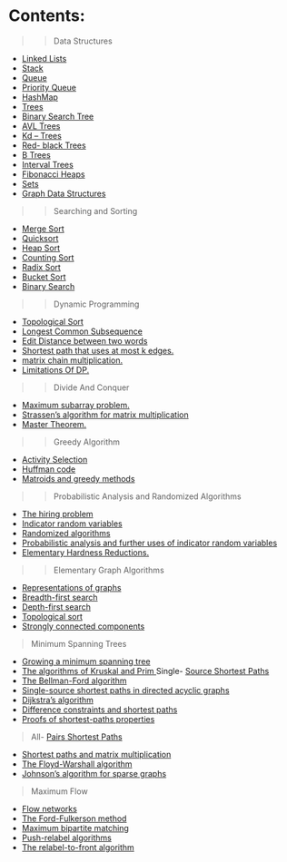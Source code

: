 # Contents:

	
>>	Data Structures

- <a href="https://github.com/RishabhSri14/Cheatsheet">	Linked Lists</a>
- <a href="https://github.com/RishabhSri14/Cheatsheet">	Stack</a>
- <a href="https://github.com/RishabhSri14/Cheatsheet">	Queue</a>
- <a href="https://github.com/RishabhSri14/Cheatsheet">	Priority Queue</a>
- <a href="https://github.com/RishabhSri14/Cheatsheet">	HashMap</a>
- <a href="https://github.com/RishabhSri14/Cheatsheet">	Trees</a>
- <a href="https://github.com/RishabhSri14/Cheatsheet">	Binary Search Tree</a>
- <a href="https://github.com/RishabhSri14/Cheatsheet">	AVL Trees</a>
- <a href="https://github.com/RishabhSri14/Cheatsheet">	Kd – Trees</a>
- <a href="https://github.com/RishabhSri14/Cheatsheet">	Red- black Trees</a>
- <a href="https://github.com/RishabhSri14/Cheatsheet">	B Trees</a>
- <a href="https://github.com/RishabhSri14/Cheatsheet">	Interval Trees</a>
- <a href="https://github.com/RishabhSri14/Cheatsheet">	Fibonacci Heaps</a>
- <a href="https://github.com/RishabhSri14/Cheatsheet">	Sets</a>
- <a href="https://github.com/RishabhSri14/Cheatsheet">	Graph Data Structures</a>

>>	Searching and Sorting

- <a href="https://github.com/RishabhSri14/Cheatsheet">	Merge Sort</a>
- <a href="https://github.com/RishabhSri14/Cheatsheet">	Quicksort</a>
- <a href="https://github.com/RishabhSri14/Cheatsheet">	Heap Sort</a>
- <a href="https://github.com/RishabhSri14/Cheatsheet">	Counting Sort</a>
- <a href="https://github.com/RishabhSri14/Cheatsheet">	Radix Sort</a>
- <a href="https://github.com/RishabhSri14/Cheatsheet">	Bucket Sort</a>
- <a href="https://github.com/RishabhSri14/Cheatsheet">	Binary Search</a>

>>	Dynamic Programming

- <a href="https://github.com/RishabhSri14/Cheatsheet">	Topological Sort</a>
- <a href="https://github.com/RishabhSri14/Cheatsheet">	Longest Common Subsequence</a>
- <a href="https://github.com/RishabhSri14/Cheatsheet">	Edit Distance between two words</a>
- <a href="https://github.com/RishabhSri14/Cheatsheet">	Shortest path that uses at most k edges.</a>
- <a href="https://github.com/RishabhSri14/Cheatsheet">	matrix chain multiplication.</a>
- <a href="https://github.com/RishabhSri14/Cheatsheet">	Limitations Of DP.</a>

>>	Divide And Conquer

- <a href="https://github.com/RishabhSri14/Cheatsheet">	Maximum subarray problem.</a>
- <a href="https://github.com/RishabhSri14/Cheatsheet">	Strassen’s algorithm for matrix multiplication</a>
- <a href="https://github.com/RishabhSri14/Cheatsheet">	Master Theorem.</a>

>> 	Greedy Algorithm

- <a href="https://github.com/RishabhSri14/Cheatsheet">	Activity Selection </a>
- <a href="https://github.com/RishabhSri14/Cheatsheet">	Huffman code </a>
- <a href="https://github.com/RishabhSri14/Cheatsheet">	Matroids and greedy methods </a>

>>	Probabilistic Analysis and Randomized Algorithms 

- <a href="https://github.com/RishabhSri14/Cheatsheet"> The hiring problem </a> 
- <a href="https://github.com/RishabhSri14/Cheatsheet"> Indicator random variables </a>
- <a href="https://github.com/RishabhSri14/Cheatsheet"> Randomized algorithms </a>
- <a href="https://github.com/RishabhSri14/Cheatsheet"> Probabilistic analysis and further uses of indicator random variables </a>
- <a href="https://github.com/RishabhSri14/Cheatsheet"> Elementary Hardness Reductions. </a>

>> Elementary Graph Algorithms 

- <a href="https://github.com/RishabhSri14/Cheatsheet"> Representations of graphs </a>
- <a href="https://github.com/RishabhSri14/Cheatsheet"> Breadth-first search </a> 
- <a href="https://github.com/RishabhSri14/Cheatsheet"> Depth-first search </a>
- <a href="https://github.com/RishabhSri14/Cheatsheet"> Topological sort </a>
- <a href="https://github.com/RishabhSri14/Cheatsheet"> Strongly connected components </a>

> Minimum Spanning Trees 

- <a href="https://github.com/RishabhSri14/Cheatsheet"> Growing a minimum spanning tree </a>
- <a href="https://github.com/RishabhSri14/Cheatsheet"> The algorithms of Kruskal and Prim </a>
Single- <a href="https://github.com/RishabhSri14/Cheatsheet">Source Shortest Paths </a>
- <a href="https://github.com/RishabhSri14/Cheatsheet"> The Bellman-Ford algorithm </a> 
- <a href="https://github.com/RishabhSri14/Cheatsheet"> Single-source shortest paths in directed acyclic graphs </a> 
- <a href="https://github.com/RishabhSri14/Cheatsheet"> Dijkstra’s algorithm </a>
- <a href="https://github.com/RishabhSri14/Cheatsheet"> Difference constraints and shortest paths </a> 
- <a href="https://github.com/RishabhSri14/Cheatsheet"> Proofs of shortest-paths properties </a>
> All- <a href="https://github.com/RishabhSri14/Cheatsheet">Pairs Shortest Paths </a>
- <a href="https://github.com/RishabhSri14/Cheatsheet"> Shortest paths and matrix multiplication </a> 
- <a href="https://github.com/RishabhSri14/Cheatsheet"> The Floyd-Warshall algorithm </a>
- <a href="https://github.com/RishabhSri14/Cheatsheet"> Johnson’s algorithm for sparse graphs </a>
> Maximum Flow 
- <a href="https://github.com/RishabhSri14/Cheatsheet"> Flow networks </a>
- <a href="https://github.com/RishabhSri14/Cheatsheet"> The Ford-Fulkerson method </a> 
- <a href="https://github.com/RishabhSri14/Cheatsheet"> Maximum bipartite matching </a>
- <a href="https://github.com/RishabhSri14/Cheatsheet"> Push-relabel algorithms </a> 
- <a href="https://github.com/RishabhSri14/Cheatsheet"> The relabel-to-front algorithm </a>
